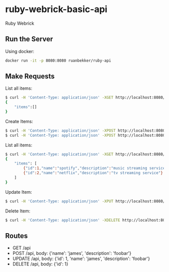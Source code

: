 # ruby-webrick-basic-api
Ruby Webrick

## Run the Server

Using docker:

```bash
docker run -it -p 8080:8080 ruanbekker/ruby-api
```

## Make Requests

List all items:

```bash
$ curl -H 'Content-Type: application/json' -XGET http://localhost:8080/api
{
    "items":[]
}
```

Create Items:

```bash
$ curl -H 'Content-Type: application/json' -XPOST http://localhost:8080/api -d '{"name": "spotify", "description": "music streaming service"}'
$ curl -H 'Content-Type: application/json' -XPOST http://localhost:8080/api -d '{"name": "netflix", "description": "tv streaming service"}'
```

List all items:

```bash
$ curl -H 'Content-Type: application/json' -XGET http://localhost:8080/api
{
    "items": [
        {"id":1,"name":"spotify","description":"music streaming service"},
        {"id":2,"name":"netflix","description":"tv streaming service"}
    ]
}
```

Update Item:

```bash
$ curl -H 'Content-Type: application/json' -XPUT http://localhost:8080/api -d '{"id": 2, "name": "netflix", "description": "tv streaming service..."}'
```

Delete Item:

```bash
$ curl -H 'Content-Type: application/json' -XDELETE http://localhost:8080/api -d '{"id": 2}'
```

## Routes

- GET    /api
- POST   /api, body: {'name': 'james', 'description': 'foobar'}
- UPDATE /api, body: {'id': 1, 'name': 'james', 'description': 'foobar'}
- DELETE /api, body: {'id': 1}